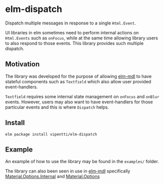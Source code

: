 # elm-dispatch

Dispatch multiple messages in response to a single `Html.Event`. 

UI libraries in elm sometimes need to perform internal actions on `Html.Events` such as `onFocus`, while at the same time allowing library users to also respond to those events. This library provides such multiple dispatch.

## Motivation 

The library was developed for the purpose of allowing [elm-mdl](http://package.elm-lang.org/packages/debois/elm-mdl/latest) to have stateful components such as `Textfield` which also allow user provided event-handlers.

`Textfield` requires some internal state management on `onFocus` and `onBlur` events. However, users may also want to have event-handlers for those particular events and this is where `Dispatch` helps.


## Install

```shell
elm package install vipentti/elm-dispatch
```

## Example

An example of how to use the library may be found in the `examples/` folder.

The library can also been seen in use in [elm-mdl](http://package.elm-lang.org/packages/debois/elm-mdl/latest) specifically [Material.Options.Internal](https://github.com/vipentti/elm-mdl/blob/78ab6b6dc0a8e5044a06d2a3c07fa7d900093585/src/Material/Options/Internal.elm) and [Material.Options](https://github.com/vipentti/elm-mdl/blob/78ab6b6dc0a8e5044a06d2a3c07fa7d900093585/src/Material/Options.elm)
